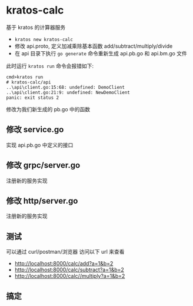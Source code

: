 # kratos-calc

基于 kratos 的计算器服务

- `kratos new kratos-calc`
- 修改 api.proto, 定义加减乘除基本函数 add/subtract/multiply/divide
- 在 api 目录下执行 `go generate` 命令重新生成 api.pb.go 和 api.bm.go 文件


此时运行 `kratos run` 命令会报错如下:

```
cmd>kratos run
# kratos-calc/api
..\api\client.go:15:68: undefined: DemoClient
..\api\client.go:21:9: undefined: NewDemoClient
panic: exit status 2
```

修改为我们新生成的 pb.go 中的函数

## 修改 service.go

实现 api.pb.go 中定义的接口

## 修改 grpc/server.go

注册新的服务实现

## 修改 http/server.go

注册新的服务实现

## 测试

可以通过 curl/postman/浏览器 访问以下 url 来查看

- [http://localhost:8000/calc/add?a=1&b=2](http://localhost:8000/calc/add?a=1&b=2)
- [http://localhost:8000/calc/subtract?a=1&b=2](http://localhost:8000/calc/subtract?a=1&b=2)
- [http://localhost:8000/calc//multiply?a=1&b=2](http://localhost:8000/calc//multiply?a=1&b=2)

## 搞定

